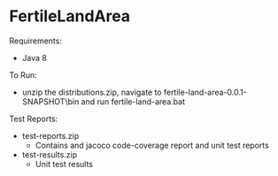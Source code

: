 # FertileLandArea
Requirements:
* Java 8

To Run:
* unzip the distributions.zip, navigate to fertile-land-area-0.0.1-SNAPSHOT\bin and run fertile-land-area.bat

Test Reports:
* test-reports.zip
    - Contains and jacoco code-coverage report and unit test reports
* test-results.zip
    - Unit test results
